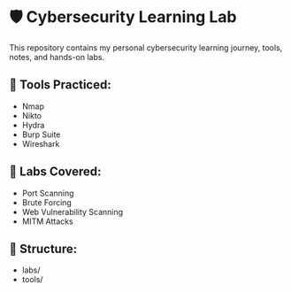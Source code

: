 # 🛡️ Cybersecurity Learning Lab

This repository contains my personal cybersecurity learning journey, tools, notes, and hands-on labs.

## 🔧 Tools Practiced:
- Nmap
- Nikto
- Hydra
- Burp Suite
- Wireshark

## 🧪 Labs Covered:
- Port Scanning
- Brute Forcing
- Web Vulnerability Scanning
- MITM Attacks

## 📁 Structure:
- labs/
- tools/




